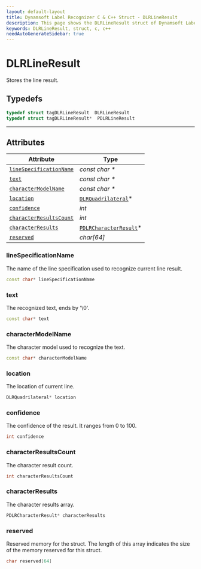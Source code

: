 ```yaml
---
layout: default-layout
title: Dynamsoft Label Recognizer C & C++ Struct - DLRLineResult
description: This page shows the DLRLineResult struct of Dynamsoft Label Recognizer for C & C++ Language.
keywords: DLRLineResult, struct, c, c++
needAutoGenerateSidebar: true
---
```



# DLRLineResult
Stores the line result.

## Typedefs

```cpp
typedef struct tagDLRLineResult  DLRLineResult
typedef struct tagDLRLineResult*  PDLRLineResult
```  
  
---
  

## Attributes
  
| Attribute | Type |
|---------- | ---- |
| [`lineSpecificationName`](#linespecificationname) | *const char \** |
| [`text`](#text) | *const char \** |
| [`characterModelName`](#charactermodelname) | *const char \** |
| [`location`](#location) | [`DLRQuadrilateral`](dlr-quadrilateral.md)\* |
| [`confidence`](#confidence) | *int* |
| [`characterResultsCount`](#characterresultscount) | *int* |
| [`characterResults`](#characterresults) | [`PDLRCharacterResult`](dlr-character-result.md)\* |
| [`reserved`](#reserved) | *char\[64\]* |


### lineSpecificationName
The name of the line specification used to recognize current line result.
```cpp
const char* lineSpecificationName
```

### text
The recognized text, ends by '\0'.
```cpp
const char* text
```

### characterModelName
The character model used to recognize the text.
```cpp
const char* characterModelName
```

### location
The location of current line.
```cpp
DLRQuadrilateral* location
```


### confidence
The confidence of the result. It ranges from 0 to 100.
```cpp
int confidence
```


### characterResultsCount
The character result count.
```cpp
int characterResultsCount
```

### characterResults
The character results array.
```cpp
PDLRCharacterResult* characterResults
```

### reserved
Reserved memory for the struct. The length of this array indicates the size of the memory reserved for this struct.
```cpp
char reserved[64]
```
